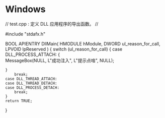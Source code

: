 # Windows
// test.cpp : 定义 DLL 应用程序的导出函数。
//

#include "stdafx.h"


BOOL APIENTRY DllMain( HMODULE hModule,
                       DWORD  ul_reason_for_call,
                       LPVOID lpReserved
                     )
{
    switch (ul_reason_for_call)
    {
    case DLL_PROCESS_ATTACH:
    {       
        MessageBox(NULL, L"成功注入", L"提示点啥", NULL);

    }
        break;
    case DLL_THREAD_ATTACH:
    case DLL_THREAD_DETACH:
    case DLL_PROCESS_DETACH:
        break;
    }
    return TRUE;
}
